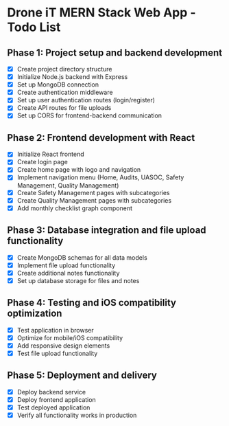 # Drone iT MERN Stack Web App - Todo List

## Phase 1: Project setup and backend development
- [x] Create project directory structure
- [x] Initialize Node.js backend with Express
- [x] Set up MongoDB connection
- [x] Create authentication middleware
- [x] Set up user authentication routes (login/register)
- [x] Create API routes for file uploads
- [x] Set up CORS for frontend-backend communication

## Phase 2: Frontend development with React
- [x] Initialize React frontend
- [x] Create login page
- [x] Create home page with logo and navigation
- [x] Implement navigation menu (Home, Audits, UASOC, Safety Management, Quality Management)
- [x] Create Safety Management pages with subcategories
- [x] Create Quality Management pages with subcategories
- [x] Add monthly checklist graph component

## Phase 3: Database integration and file upload functionality
- [x] Create MongoDB schemas for all data models
- [x] Implement file upload functionality
- [x] Create additional notes functionality
- [x] Set up database storage for files and notes

## Phase 4: Testing and iOS compatibility optimization
- [x] Test application in browser
- [x] Optimize for mobile/iOS compatibility
- [x] Add responsive design elements
- [x] Test file upload functionality

## Phase 5: Deployment and delivery
- [x] Deploy backend service
- [x] Deploy frontend application
- [x] Test deployed application
- [x] Verify all functionality works in production